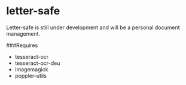 # letter-safe

Letter-safe is still under development and will be a personal document management.

###Requires
- tesseract-ocr
- tesseract-ocr-deu
- imagemagick
- poppler-utils 
